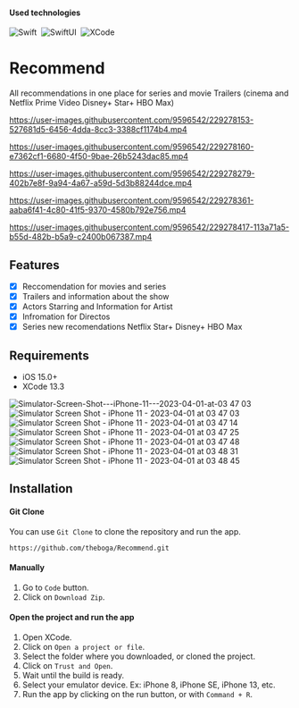 #### Used technologies
![Swift](https://img.shields.io/badge/-Swift-333333?style=flat&logo=Swift)&nbsp;
![SwiftUI](https://img.shields.io/badge/-SwiftUI-333333?style=flat&logo=Apple)&nbsp;
![XCode](https://img.shields.io/badge/-Xcode-333333?style=flat&logo=Xcode)&nbsp;


# Recommend
<p align="center">
  <p align="left">
    All recommendations in one place for series and movie Trailers (cinema and Netflix Prime Video Disney+ Star+ HBO Max)
  </p>
</p>



https://user-images.githubusercontent.com/9596542/229278153-527681d5-6456-4dda-8cc3-3388cf1174b4.mp4

https://user-images.githubusercontent.com/9596542/229278160-e7362cf1-6680-4f50-9bae-26b5243dac85.mp4

https://user-images.githubusercontent.com/9596542/229278279-402b7e8f-9a94-4a67-a59d-5d3b88244dce.mp4

https://user-images.githubusercontent.com/9596542/229278361-aaba6f41-4c80-41f5-9370-4580b792e756.mp4

https://user-images.githubusercontent.com/9596542/229278417-113a71a5-b55d-482b-b5a9-c2400b067387.mp4











## Features

- [x] Reccomendation for movies and series
- [x] Trailers and information about the show
- [x] Actors Starring and Information for Artist
- [x] Infromation for Directos
- [x] Series new recomendations Netflix Star+ Disney+ HBO Max
## Requirements

- iOS 15.0+
- XCode 13.3

![Simulator-Screen-Shot---iPhone-11---2023-04-01-at-03 47 03](https://user-images.githubusercontent.com/9596542/229280543-a2e84ac9-c507-4ab4-b728-35116eda4efe.png)
![Simulator Screen Shot - iPhone 11 - 2023-04-01 at 03 47 03](https://user-images.githubusercontent.com/9596542/229280175-52547e9c-c18a-4fd2-916f-658d70103025.png)
![Simulator Screen Shot - iPhone 11 - 2023-04-01 at 03 47 14](https://user-images.githubusercontent.com/9596542/229280188-b95511b8-fec0-42fb-a80e-15c88ca7482b.png)
![Simulator Screen Shot - iPhone 11 - 2023-04-01 at 03 47 25](https://user-images.githubusercontent.com/9596542/229280198-060aac20-6647-4a89-9776-b5b0d0dfaafb.png)
![Simulator Screen Shot - iPhone 11 - 2023-04-01 at 03 47 48](https://user-images.githubusercontent.com/9596542/229280250-e895d77f-e3c7-4d2e-8dba-ee6d911eafd1.png)
![Simulator Screen Shot - iPhone 11 - 2023-04-01 at 03 48 31](https://user-images.githubusercontent.com/9596542/229280260-0ddeaddd-93f9-4b80-98bf-3ba5aca47d8c.png)
![Simulator Screen Shot - iPhone 11 - 2023-04-01 at 03 48 45](https://user-images.githubusercontent.com/9596542/229280267-0be7422f-8e8d-4569-9792-4cb6582323da.png)


## Installation


#### Git Clone
You can use `Git Clone` to clone the repository and run the app.

```
https://github.com/theboga/Recommend.git
```


#### Manually

1. Go to `Code` button. 
2. Click on `Download Zip`.

#### Open the project and run the app
1. Open XCode.
2. Click on `Open a project or file`.
3. Select the folder where you downloaded, or cloned the project.
4. Click on `Trust and Open`.
5. Wait until the build is ready. 
6. Select your emulator device. Ex: iPhone 8, iPhone SE, iPhone 13, etc.
7. Run the app by clicking on the run button, or with `Command + R`.



